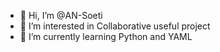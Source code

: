 - 👋 Hi, I’m @AN-Soeti
- 👀 I’m interested in Collaborative useful project
- 🌱 I’m currently learning Python and YAML


<!---
AN-Soeti/AN-Soeti is a ✨ special ✨ repository because its `README.md` (this file) appears on your GitHub profile.
You can click the Preview link to take a look at your changes.
--->
